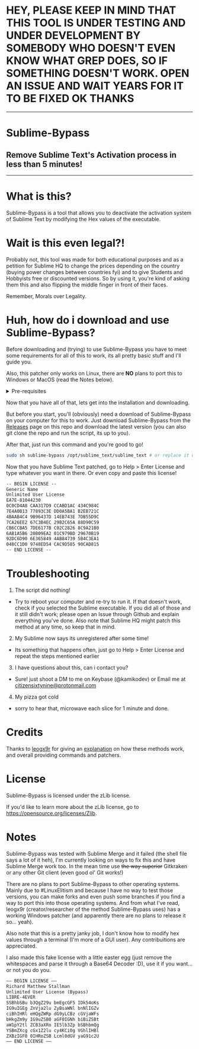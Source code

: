 # **HEY, PLEASE KEEP IN MIND THAT THIS TOOL IS UNDER TESTING AND UNDER DEVELOPMENT BY SOMEBODY WHO DOESN'T EVEN KNOW WHAT GREP DOES, SO IF SOMETHING DOESN'T WORK. OPEN AN ISSUE AND WAIT YEARS FOR IT TO BE FIXED OK THANKS**

---

# Sublime-Bypass
## Remove Sublime Text's Activation process in less than 5 minutes!

---

# What is this?
Sublime-Bypass is a tool that allows you to deactivate the activation system of Sublime Text by modifying the Hex values of the executable.

# Wait is this even legal?!
Probably not, this tool was made for both educational purposes and as a petition for Sublime HQ to change the prices depending on the country (buying power changes between countries fyi) and to give Students and Hobbyists free or discounted versions. So by using it, you're kind of asking them this and also flipping the middle finger in front of their faces.

Remember, Morals over Legality.

# Huh, how do i download and use Sublime-Bypass?
Before downloading and (trying) to use Sublime-Bypass you have to meet some requirements for all of this to work, its all pretty basic stuff and I'll guide you.

Also, this patcher only works on Linux, there are **NO** plans to port this to Windows or MacOS (read the Notes below).

<details>
<summary>Pre-requisites</summary>
<br>
<ul>
	<li>Sublime Text installed (prefferably from the official repos)</li>
	<li><a href="https://github.com/CITIZENSIXTYNINE/Sublime-Bypass/blob/mistress/hosts.md">This piece of text on your /etc/hosts.</a></li>
</details>

Now that you have all of that, lets get into the installation and downloading.


But before you start, you'll (obviously) need a download of Sublime-Bypass on your computer for this to work. Just download Sublime-Bypass from the [Releases](https://github.com/CITIZENSIXTYNINE/Sublime-Bypass/releases) page on this repo and download the latest version (you can also git clone the repo and run the script, its up to you).

After that, just run this command and you're good to go!

```bash
sudo sh sublime-bypass /opt/sublime_text/sublime_text # or replace it with the directory your Sublime is installed
```

Now that you have Sublime Text patched, go to Help > Enter License and type whatever you want in there. Or even copy and paste this license!

```txt
-- BEGIN LICENSE --
Generic Name
Unlimited User License
EA7E-81044230
0C0CD4A8 CAA317D9 CCABD1AC 434C984C
7E4A0B13 77893C3E DD0A5BA1 B2EB721C
4BAAB4C4 9B96437D 14EB743E 7DB55D9C
7CA26EE2 67C3B4EC 29B2C65A 88D90C59
CB6CCBA5 7DE6177B C02C2826 8C9A21B0
6AB1A5B6 20B09EA2 01C979BD 29670B19
92DC6D90 6E365849 4AB84739 5B4C3EA1
048CC1D0 9748ED54 CAC9D585 90CAD815
-- END LICENSE --
```



# Troubleshooting
1. The script did nothing!
- Try to reboot your computer and re-try to run it. If that doesn't work, check if you selected the Sublime executable. If you did all of those and it still didn't work; please open an Issue through Github and explain everything you've done. Also note that Sublime HQ might patch this method at any time, so keep that in mind.

2. My Sublime now says its unregistered after some time!
- Its something that happens often, just go to Help > Enter License and repeat the steps mentioned earlier

3. I have questions about this, can i contact you?
- Sure! just shoot a DM to me on Keybase (@kamikodev) or Email me at <citizensixtynine@protonmail.com>

4. My pizza got cold
- sorry to hear that, microwave each slice for 1 minute and done.

# Credits

Thanks to [leogx9r](https://github.com/leogx9r) for giving an [explanation](https://gist.github.com/JerryLokjianming/71dac05f27f8c96ad1c8941b88030451#gistcomment-3762200) on how these methods work, and overall providing commands and patchers.

# License
Sublime-Bypass is licensed under the zLib license.

If you'd like to learn more about the zLib license, go to <https://opensource.org/licenses/Zlib>.

# Notes
Sublime-Bypass was tested with Sublime Merge and it failed (the shell file says a lot of it heh), I'm currently looking on ways to fix this and have Sublime Merge work too. In the mean time use ~~the way superior~~ Gitkraken or any other Git client (even good ol' Git works!)

There are no plans to port Sublime-Bypass to other operating systems. Mainly due to #LinuxElitism and because I have no way to test those versions, you can make forks and even push some branches if you find a way to port this into those operating systems. And from what I've read, leogx9r (creator/researcher of the method Sublime-Bypass uses) has a working Windows patcher (and apparently there are no plans to release it so... yeah).

Also note that this is a pretty janky job, I don't know how to modify hex values through a terminal (I'm more of a GUI user). Any contribuitions are appreciated.

I also made this fake license with a little easter egg (just remove the whitespaces and parse it through a Base64 Decoder :D), use it if you want... or not you do you.

```txt
—– BEGIN LICENSE —–
Richard Matthew Stallman
Unlimited User License (Bypass)
LIBRE-4EVER
SSBhbSBu b3QgZ29u bmEgcGF5 IDk54oKs
IG9uIGEg ZnVja2lu ZyBsaWNl bnNlIGZv
ciBhIHRl eHQgZWRp dG9yLCBz cGVjaWFs
bHkgZm9y IG9uZSB0 aGF0IGNh biBiZSBt
aW1pY2tl ZCB3aXRo IE5lb3Zp bSBhbmQg
YSBmZXcg cGx1Z2lu cy4KCi0g VGhlIHBl
ZXBzIGF0 0IHRoZSB Lcml0dGV yaG91c2U
—— END LICENSE ——
```